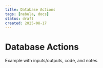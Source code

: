 ```yaml
---
title: Database Actions
tags: [nebula, docs]
status: draft
created: 2025-08-17
---
```


# Database Actions

Example with inputs/outputs, code, and notes.
